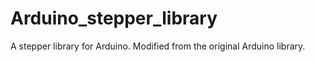 Arduino_stepper_library
=======================

A stepper library for Arduino. Modified from the original Arduino library.
